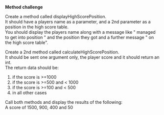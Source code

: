 **Method challenge**
 
Create a method called displayHighScorePosition. <br/>
It should have a players name as a parameter, and a 2nd parameter as a position in the high score table. <br/>
You should display the players name along with a message like " managed to get into position " and the
position they got and a further message " on the high score table". <br/>

Create a 2nd method called calculateHighScorePosition.<br/>
It should be sent one argument only, the player score and it should return an int.<br/>
The return data should be: <br/>
1. if the score is >=1000
2. if the score is >=500 and < 1000
3. if the score is >=100 and < 500
4. in all other cases 

Call both methods and display the results of the following: <br/>
A score of 1500, 900, 400 and 50
